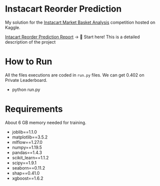 Instacart Reorder Prediction
==============
My solution for the [Instacart Market Basket Analysis](https://www.kaggle.com/competitions/instacart-market-basket-analysis/overview) competition hosted on Kaggle.

[Intacart Reorder Prediction Report](https://github.com/goqiao/Instacart/blob/a46f905ea7aa2a7849c9e2085554ba47689c0f6e/Instacart%20Reorder%20Prediction%20Report.pdf) -> 👋 Start here! This is a detailed description of the project


# How to Run
All the files executions are coded in `run.py` files. We can get 0.402 on Private Leaderboard. 
- python run.py

# Requirements
About 6 GB memory needed for training.
- joblib==1.1.0
- matplotlib==3.5.2
- mlflow==1.27.0
- numpy==1.19.5
- pandas==1.4.3
- scikit_learn==1.1.2
- scipy==1.9.1
- seaborn==0.11.2
- shap==0.41.0
- xgboost==1.6.2


